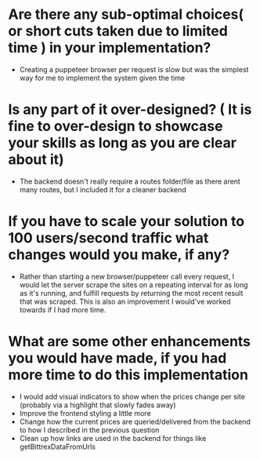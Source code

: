 
# Are there any sub-optimal choices( or short cuts taken due to limited time ) in your implementation?

* Creating a puppeteer browser per request is slow but was the simplest way for me to implement the system given the time

# Is any part of it over-designed? ( It is fine to over-design to showcase your skills as long as you are clear about it)

* The backend doesn't really require a routes folder/file as there arent many routes, but I included it for a cleaner backend

# If you have to scale your solution to 100 users/second traffic what changes would you make, if any?

* Rather than starting a new browser/puppeteer call every request, I would let the server scrape the sites on a repeating interval for as long as it's running, and fulfill requests by returning the most recent result that was scraped. This is also an improvement I would've worked towards if I had more time.

# What are some other enhancements you would have made, if you had more time to do this implementation

* I would add visual indicators to show when the prices change per site (probably via a highlight that slowly fades away)
* Improve the frontend styling a little more
* Change how the current prices are queried/delivered from the backend to how I described in the previous question
* Clean up how links are used in the backend for things like getBittrexDataFromUrls
